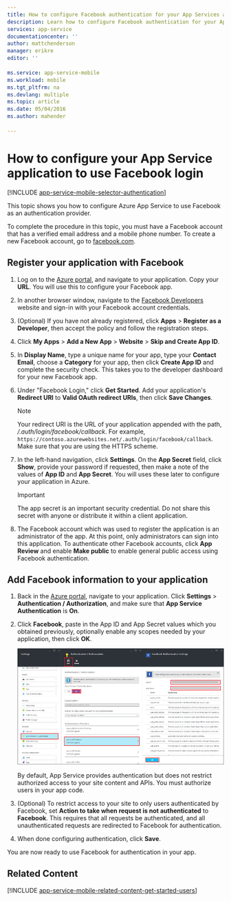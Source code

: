 ```yaml
---
title: How to configure Facebook authentication for your App Services application
description: Learn how to configure Facebook authentication for your App Services application.
services: app-service
documentationcenter: ''
author: mattchenderson
manager: erikre
editor: ''

ms.service: app-service-mobile
ms.workload: mobile
ms.tgt_pltfrm: na
ms.devlang: multiple
ms.topic: article
ms.date: 05/04/2016
ms.author: mahender

---
```

# How to configure your App Service application to use Facebook login
[!INCLUDE [app-service-mobile-selector-authentication](../../includes/app-service-mobile-selector-authentication.md)]

This topic shows you how to configure Azure App Service to use Facebook as an authentication provider.

To complete the procedure in this topic, you must have a Facebook account that has a verified email address and a mobile phone number. To create a new Facebook account, go to [facebook.com](http://go.microsoft.com/fwlink/p/?LinkId=268285).

## <a name="register"> </a>Register your application with Facebook
1. Log on to the [Azure portal](https://portal.azure.com/), and navigate to your application. Copy your **URL**. You will use this to configure your Facebook app.
2. In another browser window, navigate to the [Facebook Developers](http://go.microsoft.com/fwlink/p/?LinkId=268286) website and sign-in with your Facebook account credentials.
3. (Optional) If you have not already registered, click **Apps** > **Register as a Developer**, then accept the policy and follow the registration steps.
4. Click **My Apps** > **Add a New App** > **Website** > **Skip and Create App ID**. 
5. In **Display Name**, type a unique name for your app, type your **Contact Email**, choose a **Category** for your app, then click **Create App ID** and complete the security check. This takes you to the developer dashboard for your new Facebook app.
6. Under "Facebook Login," click **Get Started**. Add your application's **Redirect URI** to **Valid OAuth redirect URIs**, then click **Save Changes**. 
   
   > [!NOTE]
   > Your redirect URI is the URL of your application appended with the path, _/.auth/login/facebook/callback_. For example, `https://contoso.azurewebsites.net/.auth/login/facebook/callback`. Make sure that you are using the HTTPS scheme.
   > 
7. In the left-hand navigation, click **Settings**. On the **App Secret** field, click **Show**, provide your password if requested, then make a note of the values of **App ID** and **App Secret**. You will uses these later to configure your application in Azure.
   
   > [!IMPORTANT]
   > The app secret is an important security credential. Do not share this secret with anyone or distribute it within a client application.
   > 
8. The Facebook account which was used to register the application is an administrator of the app. At this point, only administrators can sign into this application. To authenticate other Facebook accounts, click **App Review** and enable **Make <your-app-name> public** to enable general public access using Facebook authentication.

## <a name="secrets"> </a>Add Facebook information to your application
1. Back in the [Azure portal](https://portal.azure.com/), navigate to your application. Click **Settings** > **Authentication / Authorization**, and make sure that **App Service Authentication** is **On**.
2. Click **Facebook**, paste in the App ID and App Secret values which you obtained previously, optionally enable any scopes needed by your application, then click **OK**.
   
    ![](./media/app-service-mobile-how-to-configure-facebook-authentication/mobile-app-facebook-settings.png)
   
    By default, App Service provides authentication but does not restrict authorized access to your site content and APIs. You must authorize users in your app code.
3. (Optional) To restrict access to your site to only users authenticated by Facebook, set **Action to take when request is not authenticated** to **Facebook**. This requires that all requests be authenticated, and all unauthenticated requests are redirected to Facebook for authentication.
4. When done configuring authentication, click **Save**.

You are now ready to use Facebook for authentication in your app.

## <a name="related-content"> </a>Related Content
[!INCLUDE [app-service-mobile-related-content-get-started-users](../../includes/app-service-mobile-related-content-get-started-users.md)]

<!-- Images. -->
[0]: ./media/app-service-mobile-how-to-configure-facebook-authentication/mobile-app-facebook-settings.png

<!-- URLs. -->
[Facebook Developers]: http://go.microsoft.com/fwlink/p/?LinkId=268286
[facebook.com]: http://go.microsoft.com/fwlink/p/?LinkId=268285
[Get started with authentication]: /en-us/develop/mobile/tutorials/get-started-with-users-dotnet/
[Azure portal]: https://portal.azure.com/